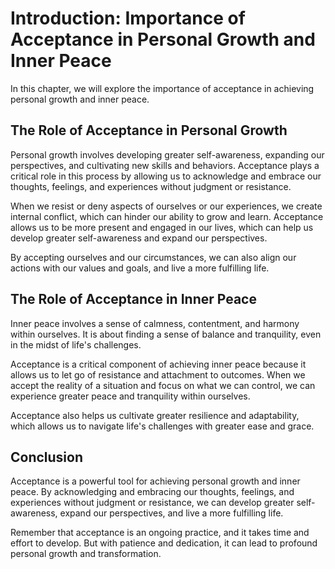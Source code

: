 Introduction: Importance of Acceptance in Personal Growth and Inner Peace
=========================================================================

In this chapter, we will explore the importance of acceptance in achieving personal growth and inner peace.

The Role of Acceptance in Personal Growth
-----------------------------------------

Personal growth involves developing greater self-awareness, expanding our perspectives, and cultivating new skills and behaviors. Acceptance plays a critical role in this process by allowing us to acknowledge and embrace our thoughts, feelings, and experiences without judgment or resistance.

When we resist or deny aspects of ourselves or our experiences, we create internal conflict, which can hinder our ability to grow and learn. Acceptance allows us to be more present and engaged in our lives, which can help us develop greater self-awareness and expand our perspectives.

By accepting ourselves and our circumstances, we can also align our actions with our values and goals, and live a more fulfilling life.

The Role of Acceptance in Inner Peace
-------------------------------------

Inner peace involves a sense of calmness, contentment, and harmony within ourselves. It is about finding a sense of balance and tranquility, even in the midst of life's challenges.

Acceptance is a critical component of achieving inner peace because it allows us to let go of resistance and attachment to outcomes. When we accept the reality of a situation and focus on what we can control, we can experience greater peace and tranquility within ourselves.

Acceptance also helps us cultivate greater resilience and adaptability, which allows us to navigate life's challenges with greater ease and grace.

Conclusion
----------

Acceptance is a powerful tool for achieving personal growth and inner peace. By acknowledging and embracing our thoughts, feelings, and experiences without judgment or resistance, we can develop greater self-awareness, expand our perspectives, and live a more fulfilling life.

Remember that acceptance is an ongoing practice, and it takes time and effort to develop. But with patience and dedication, it can lead to profound personal growth and transformation.
